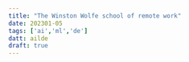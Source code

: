 ```yaml
---
title: "The Winston Wolfe school of remote work"
date: 202301-05
tags: ['ai','ml','de']
datt: ailde
draft: true
---
```

<!--stackedit_data:
eyJoaXN0b3J5IjpbLTEwNzYxNDE2MDYsLTIwODg3NDY2MTJdfQ
==
-->
